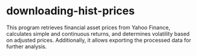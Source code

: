 # downloading-hist-prices
This program retrieves financial asset prices from Yahoo Finance, calculates simple and continuous returns, and determines volatility based on adjusted prices.   Additionally, it allows exporting the processed data for further analysis.
